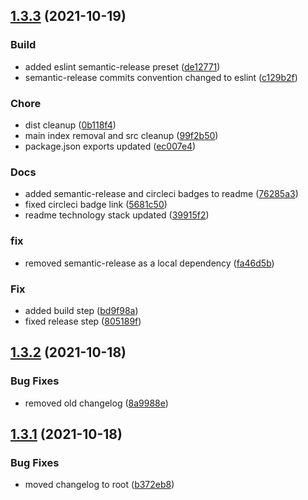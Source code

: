 ## [1.3.3](https://github.com/vukbgit/gordion-core/compare/v1.3.2...v1.3.3) (2021-10-19)


### Build

* added eslint semantic-release preset ([de12771](https://github.com/vukbgit/gordion-core/commit/de12771e4655b32df6d215b509d69c93c67d71e1))
* semantic-release commits convention changed to eslint ([c129b2f](https://github.com/vukbgit/gordion-core/commit/c129b2fb27a80d80bc90f2cf030555df91d9b892))

### Chore

* dist cleanup ([0b118f4](https://github.com/vukbgit/gordion-core/commit/0b118f410e68a9d18a0c3e75ab3a1439ab65c8d5))
* main index removal and src cleanup ([99f2b50](https://github.com/vukbgit/gordion-core/commit/99f2b5097444e724bb831398112d4129403120eb))
* package.json exports updated ([ec007e4](https://github.com/vukbgit/gordion-core/commit/ec007e4078bec2ca46f94ed2db32636d36d269f2))

### Docs

* added semantic-release and circleci badges to readme ([76285a3](https://github.com/vukbgit/gordion-core/commit/76285a3d8904a41a948705cb5ad7d88106c6c16a))
* fixed circleci badge link ([5681c50](https://github.com/vukbgit/gordion-core/commit/5681c5019c9773951877f0d65141b278eee47b4b))
* readme technology stack updated ([39915f2](https://github.com/vukbgit/gordion-core/commit/39915f29c0dab715dbf01a3db4f78f230cd91c97))

### fix

* removed semantic-release as a local dependency ([fa46d5b](https://github.com/vukbgit/gordion-core/commit/fa46d5b165815f22c16d43034d583f241f6a360d))

### Fix

* added build step ([bd9f98a](https://github.com/vukbgit/gordion-core/commit/bd9f98afc8ba961dd7e087208d1cb7d8b2aae9a9))
* fixed release step ([805189f](https://github.com/vukbgit/gordion-core/commit/805189fe27d2028cd7627bdc107beace1f598d13))

## [1.3.2](https://github.com/vukbgit/gordion-core/compare/v1.3.1...v1.3.2) (2021-10-18)


### Bug Fixes

* removed old changelog ([8a9988e](https://github.com/vukbgit/gordion-core/commit/8a9988e28f63ebe58994ce260d84fb522f1a481f))

## [1.3.1](https://github.com/vukbgit/gordion-core/compare/v1.3.0...v1.3.1) (2021-10-18)


### Bug Fixes

* moved changelog to root ([b372eb8](https://github.com/vukbgit/gordion-core/commit/b372eb80853dac79f1edd48b4860d66f25bcb643))
